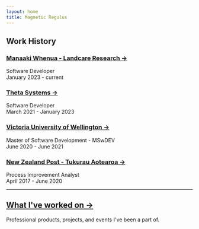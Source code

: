 ```yaml
---
layout: home
title: Magnetic Regulus
---
```


## Work History

### [Manaaki Whenua - Landcare Research →](https://www.landcareresearch.co.nz/)
Software Developer
<br/>
January 2023 - current

### [Theta Systems →](https://www.theta.co.nz/)
Software Developer
<br />
March 2021 - January 2023

### [Victoria University of Wellington →](https://www.wgtn.ac.nz/explore/postgraduate-programmes/master-of-software-development/overview)
Master of Software Development - MSwDEV
<br />
June 2020 - June 2021

### [New Zealand Post - Tukurau Aotearoa →](https://www.nzpost.co.nz/)
Process Improvement Analyst
<br />
April 2017 - June 2020

<hr />

## [What I've worked on →](./about)
Professional products, projects, and events I've been a part of.